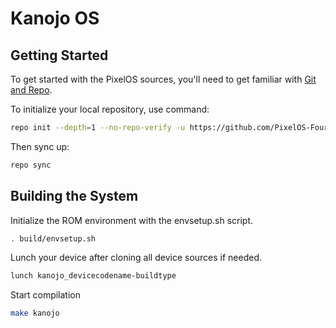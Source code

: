 # Kanojo OS

 Getting Started
---------------
To get started with the PixelOS sources, you'll need to get
familiar with [Git and Repo](https://source.android.com/setup/build/downloading).

 To initialize your local repository, use command:

```bash
repo init --depth=1 --no-repo-verify -u https://github.com/PixelOS-Fourteen/manifest.git -b fourteen-qpr1 --git-lfs -g default,-mips,-darwin,-notdefault
```

Then sync up:

```bash
repo sync
```

Building the System
-------------------
 Initialize the ROM environment with the envsetup.sh script.

```bash
. build/envsetup.sh
```

Lunch your device after cloning all device sources if needed.

```bash
lunch kanojo_devicecodename-buildtype
```

Start compilation

```bash
make kanojo
```
